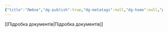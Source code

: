 ```yaml
---
{"title":"Любов","dg-publish":true,"dg-metatags":null,"dg-home":null,"permalink":"/sim-ya-suvorovih/lyubov/","dgPassFrontmatter":true,"noteIcon":""}
---
```


[[Підробка документів\|Підробка документів]]